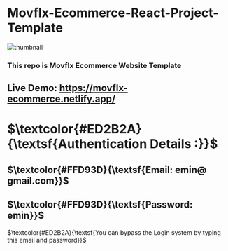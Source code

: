 # Movflx-Ecommerce-React-Project-Template
![thumbnail](https://user-images.githubusercontent.com/108572083/232209685-ca18bcd5-3f25-41f8-ad78-b5df273a0ddf.png)
### This repo is Movflx Ecommerce Website Template
## Live Demo: https://movflx-ecommerce.netlify.app/
# $\textcolor{#ED2B2A}{\textsf{Authentication Details :}}$
## $\textcolor{#FFD93D}{\textsf{Email: emin@ gmail.com}}$
## $\textcolor{#FFD93D}{\textsf{Password: emin}}$

$\textcolor{#ED2B2A}{\textsf{You can bypass the Login system by typing this email and password}}$


